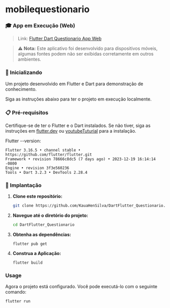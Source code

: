 # mobilequestionario

### 🎓 App em Execução (Web)

> Link: [Flutter Dart Questionario App Web](https://dart-flutter-questionario-run.vercel.app/)

> ⚠️ **Nota:** Este aplicativo foi desenvolvido para dispositivos móveis, algumas fontes podem não ser exibidas corretamente em outros ambientes.

### 🚀 Inicializando

Um projeto desenvolvido em Flutter e Dart para demonstração de conhecimento.

Siga as instruções abaixo para ter o projeto em execução localmente.

### 📋 Pré-requisitos

Certifique-se de ter o Flutter e o Dart instalados. Se não tiver, siga as instruções em [flutter.dev](https://flutter.dev/docs/get-started/install) ou [youtubeTuturial](https://www.youtube.com/watch?v=7Kpd6eprz4k) para a instalação.

Flutter --version:

  ```
  Flutter 3.16.5 • channel stable • https://github.com/flutter/flutter.git
  Framework • revision 78666c8dc5 (7 days ago) • 2023-12-19 16:14:14 -0800
  Engine • revision 3f3e560236
  Tools • Dart 3.2.3 • DevTools 2.28.4
  ```

### 🔧 Implantação

1. **Clone este repositório:**

    ```bash
    git clone https://github.com/KauaHenSilva/DartFlutter_Questionario.git
    ```

2. **Navegue até o diretório do projeto:**

    ```bash
    cd DartFlutter_Questionario
    ```

3. **Obtenha as dependências:**

    ```
    flutter pub get
    ```

4. **Construa a Aplicação:**

    ```
    flutter build
    ```
    
### Usage

Agora o projeto está configurado. Você pode executá-lo com o seguinte comando:

    flutter run

